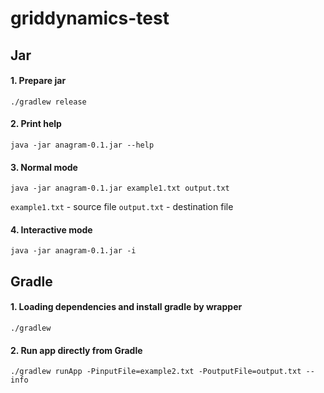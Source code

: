 # griddynamics-test

## Jar

#### 1. Prepare jar

```
./gradlew release
```

#### 2. Print help

```
java -jar anagram-0.1.jar --help
```

#### 3. Normal mode

```
java -jar anagram-0.1.jar example1.txt output.txt
```

`example1.txt` - source file
`output.txt` - destination file

#### 4. Interactive mode

```
java -jar anagram-0.1.jar -i
```

## Gradle

#### 1. Loading dependencies and install gradle by wrapper

```
./gradlew
```

#### 2. Run app directly from Gradle

```
./gradlew runApp -PinputFile=example2.txt -PoutputFile=output.txt --info
```
